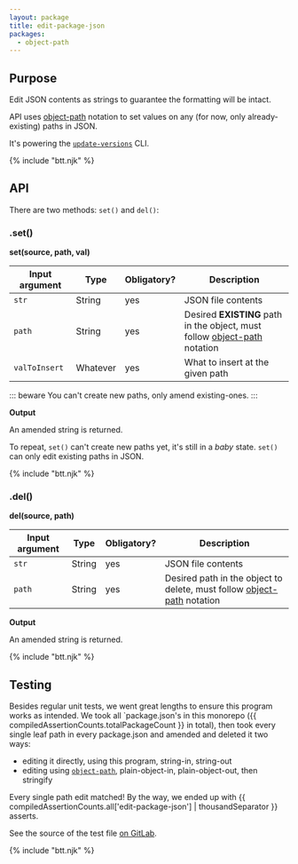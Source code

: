 ```yaml
---
layout: package
title: edit-package-json
packages:
  - object-path
---
```


## Purpose

Edit JSON contents as strings to guarantee the formatting will be intact.

API uses [object-path](https://www.npmjs.com/package/object-path) notation to set values on any (for now, only already-existing) paths in JSON.

It's powering the [`update-versions`](/os/update-versions/) CLI.

{% include "btt.njk" %}

## API

There are two methods: `set()` and `del()`:

### .set()

**set(source, path, val)**

| Input argument | Type     | Obligatory? | Description                                                                                                            |
| -------------- | -------- | ----------- | ---------------------------------------------------------------------------------------------------------------------- |
| `str`          | String   | yes         | JSON file contents                                                                                                     |
| `path`         | String   | yes         | Desired **EXISTING** path in the object, must follow [object-path](https://www.npmjs.com/package/object-path) notation |
| `valToInsert`  | Whatever | yes         | What to insert at the given path                                                                                       |

::: beware
You can't create new paths, only amend existing-ones.
:::

**Output**

An amended string is returned.

To repeat, `set()` can't create new paths yet, it's still in a _baby_ state. `set()` can only edit existing paths in JSON.

{% include "btt.njk" %}

### .del()

**del(source, path)**

| Input argument | Type   | Obligatory? | Description                                                                                                         |
| -------------- | ------ | ----------- | ------------------------------------------------------------------------------------------------------------------- |
| `str`          | String | yes         | JSON file contents                                                                                                  |
| `path`         | String | yes         | Desired path in the object to delete, must follow [object-path](https://www.npmjs.com/package/object-path) notation |

**Output**

An amended string is returned.

{% include "btt.njk" %}

## Testing

Besides regular unit tests, we went great lengths to ensure this program works as intended. We took all `package.json's in this monorepo ({{ compiledAssertionCounts.totalPackageCount }} in total), then took every single leaf path in every package.json and amended and deleted it two ways:

- editing it directly, using this program, string-in, string-out
- editing using [`object-path`](https://www.npmjs.com/package/object-path), plain-object-in, plain-object-out, then stringify

Every single path edit matched! By the way, we ended up with {{ compiledAssertionCounts.all['edit-package-json'] | thousandSeparator }} asserts.

See the source of the test file [on GitLab](https://gitlab.com/codsen/codsen/-/blob/master/packages/edit-package-json/test/synthetic-test.js).

{% include "btt.njk" %}
